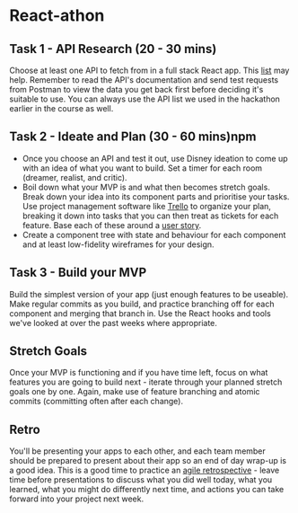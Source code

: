 # React-athon

## Task 1 - API Research (20 - 30 mins)

Choose at least one API to fetch from in a full stack React app. This [list](https://apilist.fun) may help. Remember to read the API's documentation and send test requests from Postman to view the data you get back first before deciding it's suitable to use. You can always use the API list we used in the hackathon earlier in the course as well.

## Task 2 - Ideate and Plan (30 - 60 mins)npm

- Once you choose an API and test it out, use Disney ideation to come up with an idea of what you want to build. Set a timer for each room (dreamer, realist, and critic).
- Boil down what your MVP is and what then becomes stretch goals. Break down your idea into its component parts and prioritise your tasks. Use project management software like [Trello](https://trello.com/en) to organize your plan, breaking it down into tasks that you can then treat as tickets for each feature. Base each of these around a [user story](https://www.atlassian.com/agile/project-management/user-stories).
- Create a component tree with state and behaviour for each component and at least low-fidelity wireframes for your design.

## Task 3 - Build your MVP

Build the simplest version of your app (just enough features to be useable). Make regular commits as you build, and practice branching off for each component and merging that branch in. Use the React hooks and tools we've looked at over the past weeks where appropriate.

## Stretch Goals

Once your MVP is functioning and if you have time left, focus on what features you are going to build next - iterate through your planned stretch goals one by one. Again, make use of feature branching and atomic commits (committing often after each change).

## Retro

You'll be presenting your apps to each other, and each team member should be prepared to present about their app so an end of day wrap-up is a good idea. This is a good time to practice an [agile retrospective](https://www.atlassian.com/team-playbook/plays/retrospective) - leave time before presentations to discuss what you did well today, what you learned, what you might do differently next time, and actions you can take forward into your project next week.
